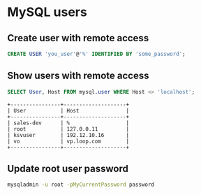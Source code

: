# MySQL users

## Create user with remote access

```sql
CREATE USER 'you_user'@'%' IDENTIFIED BY 'some_password';
```

## Show users with remote access

```sql
SELECT User, Host FROM mysql.user WHERE Host <> 'localhost';
```

```
+----------------+--------------------+
| User           | Host               |
+----------------+--------------------+
| sales-dev      | %                  |
| root           | 127.0.0.11         |
| ksvuser        | 192.12.10.16       |
| vo             | vp.loop.com        |
+----------------+--------------------+
```

## Update root user password

```bash
mysqladmin -u root -pMyCurrentPassword password
```
